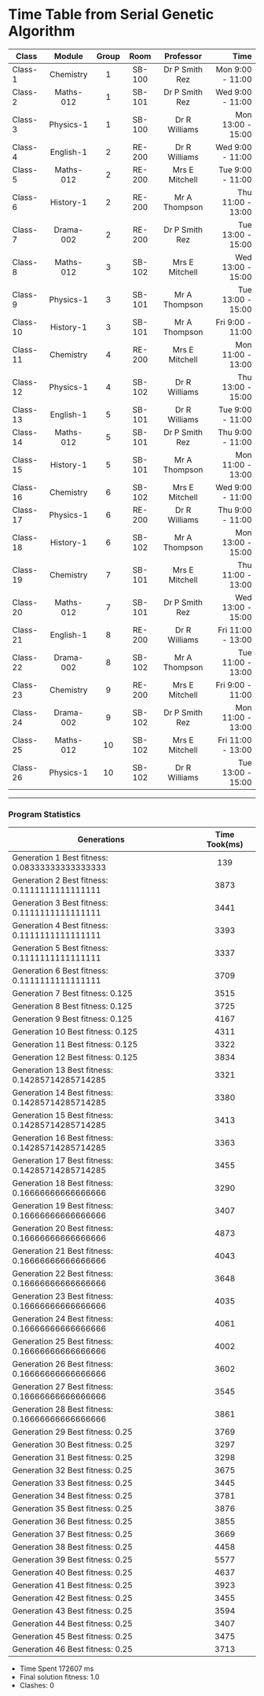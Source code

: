 # Time Table from Serial Genetic Algorithm 
| Class | Module| Group  |  Room  | Professor | Time |
| ------------- | :-------------: | :-------------:  |  :-------------:  | :-------------: | -------------: |
| Class-1|Chemistry|1|SB-100|Dr P Smith Rez|Mon 9:00 -  11:00|
| Class-2|Maths-012|1|SB-101|Dr P Smith Rez|Wed 9:00 -  11:00|
| Class-3|Physics-1|1|SB-100|Dr R Williams|Mon 13:00 - 15:00|
| Class-4|English-1|2|RE-200|Dr R Williams|Wed 9:00 -  11:00|
| Class-5|Maths-012|2|RE-200|Mrs E Mitchell|Tue 9:00 -  11:00|
| Class-6|History-1|2|RE-200|Mr A Thompson|Thu 11:00 - 13:00|
| Class-7|Drama-002|2|RE-200|Dr P Smith Rez|Tue 13:00 - 15:00|
| Class-8|Maths-012|3|SB-102|Mrs E Mitchell|Wed 13:00 - 15:00|
| Class-9|Physics-1|3|SB-101|Mr A Thompson|Tue 13:00 - 15:00|
| Class-10|History-1|3|SB-101|Mr A Thompson|Fri 9:00 -  11:00|
| Class-11|Chemistry|4|RE-200|Mrs E Mitchell|Mon 11:00 - 13:00|
| Class-12|Physics-1|4|SB-102|Dr R Williams|Thu 13:00 - 15:00|
| Class-13|English-1|5|SB-101|Dr R Williams|Tue 9:00 -  11:00|
| Class-14|Maths-012|5|SB-101|Dr P Smith Rez|Thu 9:00 -  11:00|
| Class-15|History-1|5|SB-101|Mr A Thompson|Mon 11:00 - 13:00|
| Class-16|Chemistry|6|SB-102|Mrs E Mitchell|Wed 9:00 -  11:00|
| Class-17|Physics-1|6|RE-200|Dr R Williams|Thu 9:00 -  11:00|
| Class-18|History-1|6|SB-102|Mr A Thompson|Mon 13:00 - 15:00|
| Class-19|Chemistry|7|SB-101|Mrs E Mitchell|Thu 11:00 - 13:00|
| Class-20|Maths-012|7|SB-101|Dr P Smith Rez|Wed 13:00 - 15:00|
| Class-21|English-1|8|RE-200|Dr R Williams|Fri 11:00 - 13:00|
| Class-22|Drama-002|8|SB-102|Mr A Thompson|Tue 11:00 - 13:00|
| Class-23|Chemistry|9|RE-200|Mrs E Mitchell|Fri 9:00 -  11:00|
| Class-24|Drama-002|9|SB-102|Dr P Smith Rez|Mon 11:00 - 13:00|
| Class-25|Maths-012|10|SB-102|Mrs E Mitchell|Fri 11:00 - 13:00|
| Class-26|Physics-1|10|SB-102|Dr R Williams|Tue 13:00 - 15:00|
--- 
   ### Program Statistics 
|Generations | Time Took(ms) |
| ------------- | :-----------: |
| Generation 1 Best fitness: 0.08333333333333333|139|
| Generation 2 Best fitness: 0.1111111111111111|3873|
| Generation 3 Best fitness: 0.1111111111111111|3441|
| Generation 4 Best fitness: 0.1111111111111111|3393|
| Generation 5 Best fitness: 0.1111111111111111|3337|
| Generation 6 Best fitness: 0.1111111111111111|3709|
| Generation 7 Best fitness: 0.125|3515|
| Generation 8 Best fitness: 0.125|3725|
| Generation 9 Best fitness: 0.125|4167|
| Generation 10 Best fitness: 0.125|4311|
| Generation 11 Best fitness: 0.125|3322|
| Generation 12 Best fitness: 0.125|3834|
| Generation 13 Best fitness: 0.14285714285714285|3321|
| Generation 14 Best fitness: 0.14285714285714285|3380|
| Generation 15 Best fitness: 0.14285714285714285|3413|
| Generation 16 Best fitness: 0.14285714285714285|3363|
| Generation 17 Best fitness: 0.14285714285714285|3455|
| Generation 18 Best fitness: 0.16666666666666666|3290|
| Generation 19 Best fitness: 0.16666666666666666|3407|
| Generation 20 Best fitness: 0.16666666666666666|4873|
| Generation 21 Best fitness: 0.16666666666666666|4043|
| Generation 22 Best fitness: 0.16666666666666666|3648|
| Generation 23 Best fitness: 0.16666666666666666|4035|
| Generation 24 Best fitness: 0.16666666666666666|4061|
| Generation 25 Best fitness: 0.16666666666666666|4002|
| Generation 26 Best fitness: 0.16666666666666666|3602|
| Generation 27 Best fitness: 0.16666666666666666|3545|
| Generation 28 Best fitness: 0.16666666666666666|3861|
| Generation 29 Best fitness: 0.25|3769|
| Generation 30 Best fitness: 0.25|3297|
| Generation 31 Best fitness: 0.25|3298|
| Generation 32 Best fitness: 0.25|3675|
| Generation 33 Best fitness: 0.25|3445|
| Generation 34 Best fitness: 0.25|3781|
| Generation 35 Best fitness: 0.25|3876|
| Generation 36 Best fitness: 0.25|3855|
| Generation 37 Best fitness: 0.25|3669|
| Generation 38 Best fitness: 0.25|4458|
| Generation 39 Best fitness: 0.25|5577|
| Generation 40 Best fitness: 0.25|4637|
| Generation 41 Best fitness: 0.25|3923|
| Generation 42 Best fitness: 0.25|3455|
| Generation 43 Best fitness: 0.25|3594|
| Generation 44 Best fitness: 0.25|3407|
| Generation 45 Best fitness: 0.25|3475|
| Generation 46 Best fitness: 0.25|3713|

- Time Spent 172607 ms 
- Final solution fitness: 1.0
- Clashes: 0
